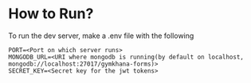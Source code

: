 # How to Run?  
To run the dev server, make a .env file with the following
```
PORT=<Port on which server runs>  
MONGODB_URL=<URI where mongodb is running(by default on localhost, mongodb://localhost:27017/gymkhana-forms)>  
SECRET_KEY=<Secret key for the jwt tokens>

```